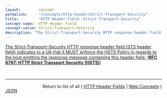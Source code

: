 ```yaml
---
layout:        concept
permalink:     "/concepts/http-header/Strict-Transport-Security"
title:         "HTTP Header Field: Strict-Transport-Security"
concept-name:  HTTP Header Field
concept-value: Strict-Transport-Security
description: "The Strict-Transport-Security HTTP response header field (STS header field) indicates to a UA that it MUST enforce the HSTS Policy in regards to the host emitting the response message containing this header field."
---
```


[The Strict-Transport-Security HTTP response header field (STS header field) indicates to a UA that it MUST enforce the HSTS Policy in regards to the host emitting the response message containing this header field.](https://datatracker.ietf.org/doc/html/rfc6797#section-6.1 "Read documentation for HTTP Header Field &#34;Strict-Transport-Security&#34;") (**[RFC 6797: HTTP Strict Transport Security (HSTS)](/specs/IETF/RFC/6797 "This specification defines a mechanism enabling web sites to declare themselves accessible only via secure connections and/or for users to be able to direct their user agent(s) to interact with given sites only over secure connections. This overall policy is referred to as HTTP Strict Transport Security (HSTS). The policy is declared by web sites via the Strict-Transport-Security HTTP response header field and/or by other means, such as user agent configuration, for example.")**)

<br/>
<hr/>

<p style="float : left"><a href="./Strict-Transport-Security.json" title="JSON representing this particular Web Concept value">JSON</a></p>
<p style="text-align: right">Return to list of all ( <a href="../http-header/">HTTP Header Fields</a> | <a href="../">Web Concepts</a> )</p>
